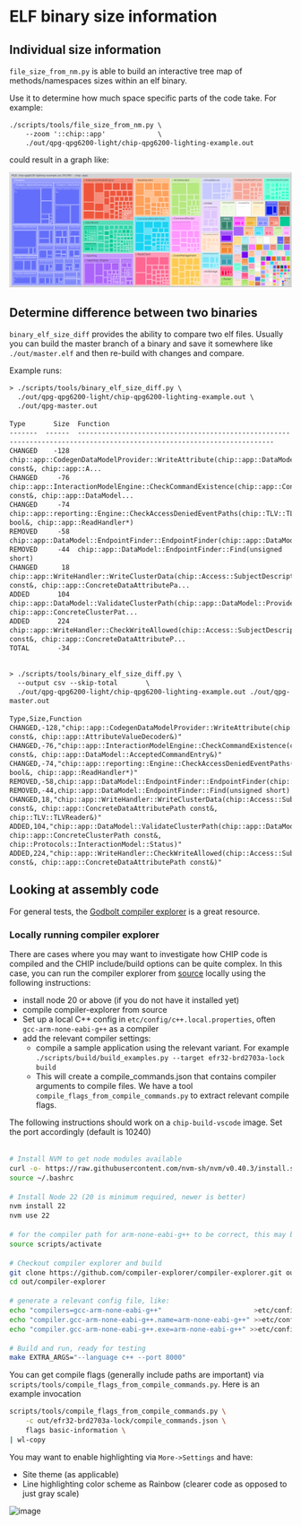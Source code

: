 # ELF binary size information

## Individual size information

`file_size_from_nm.py` is able to build an interactive tree map of
methods/namespaces sizes within an elf binary.

Use it to determine how much space specific parts of the code take. For example:

```
./scripts/tools/file_size_from_nm.py \
    --zoom '::chip::app'             \
    ./out/qpg-qpg6200-light/chip-qpg6200-lighting-example.out
```

could result in a graph like:

![image](./FileSizeOutputExample.png)

## Determine difference between two binaries

`binary_elf_size_diff` provides the ability to compare two elf files. Usually
you can build the master branch of a binary and save it somewhere like
`./out/master.elf` and then re-build with changes and compare.

Example runs:

```
> ./scripts/tools/binary_elf_size_diff.py \
  ./out/qpg-qpg6200-light/chip-qpg6200-lighting-example.out \
  ./out/qpg-master.out

Type       Size  Function
-------  ------  -----------------------------------------------------------------------------------------------------------------------
CHANGED    -128  chip::app::CodegenDataModelProvider::WriteAttribute(chip::app::DataModel::WriteAttributeRequest const&, chip::app::A...
CHANGED     -76  chip::app::InteractionModelEngine::CheckCommandExistence(chip::app::ConcreteCommandPath const&, chip::app::DataModel...
CHANGED     -74  chip::app::reporting::Engine::CheckAccessDeniedEventPaths(chip::TLV::TLVWriter&, bool&, chip::app::ReadHandler*)
REMOVED     -58  chip::app::DataModel::EndpointFinder::EndpointFinder(chip::app::DataModel::ProviderMetadataTree*)
REMOVED     -44  chip::app::DataModel::EndpointFinder::Find(unsigned short)
CHANGED      18  chip::app::WriteHandler::WriteClusterData(chip::Access::SubjectDescriptor const&, chip::app::ConcreteDataAttributePa...
ADDED       104  chip::app::DataModel::ValidateClusterPath(chip::app::DataModel::ProviderMetadataTree*, chip::app::ConcreteClusterPat...
ADDED       224  chip::app::WriteHandler::CheckWriteAllowed(chip::Access::SubjectDescriptor const&, chip::app::ConcreteDataAttributeP...
TOTAL       -34


```

```
> ./scripts/tools/binary_elf_size_diff.py \
  --output csv --skip-total       \
  ./out/qpg-qpg6200-light/chip-qpg6200-lighting-example.out ./out/qpg-master.out

Type,Size,Function
CHANGED,-128,"chip::app::CodegenDataModelProvider::WriteAttribute(chip::app::DataModel::WriteAttributeRequest const&, chip::app::AttributeValueDecoder&)"
CHANGED,-76,"chip::app::InteractionModelEngine::CheckCommandExistence(chip::app::ConcreteCommandPath const&, chip::app::DataModel::AcceptedCommandEntry&)"
CHANGED,-74,"chip::app::reporting::Engine::CheckAccessDeniedEventPaths(chip::TLV::TLVWriter&, bool&, chip::app::ReadHandler*)"
REMOVED,-58,chip::app::DataModel::EndpointFinder::EndpointFinder(chip::app::DataModel::ProviderMetadataTree*)
REMOVED,-44,chip::app::DataModel::EndpointFinder::Find(unsigned short)
CHANGED,18,"chip::app::WriteHandler::WriteClusterData(chip::Access::SubjectDescriptor const&, chip::app::ConcreteDataAttributePath const&, chip::TLV::TLVReader&)"
ADDED,104,"chip::app::DataModel::ValidateClusterPath(chip::app::DataModel::ProviderMetadataTree*, chip::app::ConcreteClusterPath const&, chip::Protocols::InteractionModel::Status)"
ADDED,224,"chip::app::WriteHandler::CheckWriteAllowed(chip::Access::SubjectDescriptor const&, chip::app::ConcreteDataAttributePath const&)"

```

## Looking at assembly code

For general tests, the [Godbolt compiler explorer](https://godbolt.org) is a
great resource.

### Locally running compiler explorer

There are cases where you may want to investigate how CHIP code is compiled and
the CHIP include/build options can be quite complex. In this case, you can run
the compiler explorer from
[source](https://github.com/compiler-explorer/compiler-explorer) locally using
the following instructions:

-   install node 20 or above (if you do not have it installed yet)
-   compile compiler-explorer from source
-   Set up a local C++ config in `etc/config/c++.local.properties`, often
    `gcc-arm-none-eabi-g++` as a compiler
-   add the relevant compiler settings:
    -   compile a sample application using the relevant variant. For example
        `./scripts/build/build_examples.py --target efr32-brd2703a-lock build`
    -   This will create a compile_commands.json that contains compiler
        arguments to compile files. We have a tool
        `compile_flags_from_compile_commands.py` to extract relevant compile
        flags.

The following instructions should work on a `chip-build-vscode` image. Set the
port accordingly (default is 10240)

```sh

# Install NVM to get node modules available
curl -o- https://raw.githubusercontent.com/nvm-sh/nvm/v0.40.3/install.sh | bash
source ~/.bashrc

# Install Node 22 (20 is minimum required, newer is better)
nvm install 22
nvm use 22

# for the compiler path for arm-none-eabi-g++ to be correct, this may be needed
source scripts/activate

# Checkout compiler explorer and build
git clone https://github.com/compiler-explorer/compiler-explorer.git out/compiler-explorer
cd out/compiler-explorer

# generate a relevant config file, like:
echo "compilers=gcc-arm-none-eabi-g++"                       >etc/config/c++.local.properties
echo "compiler.gcc-arm-none-eabi-g++.name=arm-none-eabi-g++" >>etc/config/c++.local.properties
echo "compiler.gcc-arm-none-eabi-g++.exe=arm-none-eabi-g++" >>etc/config/c++.local.properties

# Build and run, ready for testing
make EXTRA_ARGS="--language c++ --port 8000"
```

You can get compile flags (generally include paths are important) via
`scripts/tools/compile_flags_from_compile_commands.py`. Here is an example
invocation

```sh
scripts/tools/compile_flags_from_compile_commands.py \
    -c out/efr32-brd2703a-lock/compile_commands.json \
    flags basic-information \
| wl-copy
```

You may want to enable highlighting via `More->Settings` and have:

-   Site theme (as applicable)
-   Line highlighting color scheme as Rainbow (clearer code as opposed to just
    gray scale)

![image](./godbolt_example.png.png)
